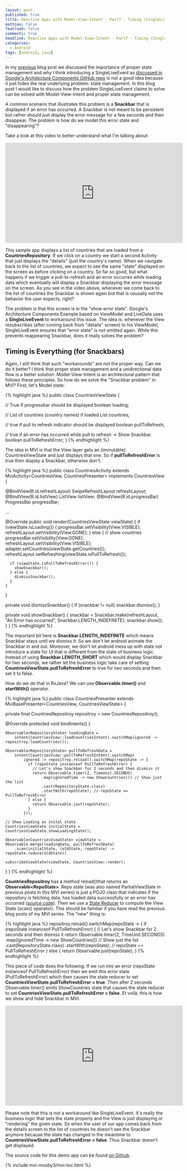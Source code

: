 ```yaml
---
layout: post
published: true
title: Reactive Apps with Model-View-Intent - Part7 - Timing (SingleLiveEvent problem)
mathjax: false
featrued: false
comments: true
headline: Reactive Apps with Model-View-Intent - Part7 - Timing (SingleLiveEvent problem)
categories:
  - Android
tags: [android, java]
---
```

In my [previous](http://hannesdorfmann.com/android/arch-components-purist) blog post we discussed the importance of proper state management and why I think introducing a SingleLiveEvent as [discussed in Google's Architecture Components GitHub repo](https://github.com/googlesamples/android-architecture-components/issues/63) is not a good idea because it just hides the real underlying problem: state management.
In this blog post I would like to discuss how the problem SingleLiveEvent claims to solve can be solved with Model-View-Intent and proper state management.

A common scenario that illustrates this problem is a **Snackbar** that is displayed if an error has occurred.
A Snackbar is not meant to be persistent but rather should just display the error message for a few seconds and then disappear.
The problem is how do we model this error state and "disappearing"?

Take a look at this video to better understand what I'm talking about:

<p>
<iframe width="560" height="315" src="https://www.youtube.com/embed/8r7UgJg6d2s?ecver=1" frameborder="0" allowfullscreen></iframe>
</p>

This sample app displays a list of countries that are loaded from a **CountriesRepository**.
If we click on a country we start a second Activity that just displays the "details" (just the country's name).
When we navigate back to the list of countries, we expect to see the same "state" displayed on the screen as before clicking on a country.
So far so good, but what happens if we trigger a pull-to-refresh and an error occurres while loading data which eventually will display a Snackbar displaying the error message on the screen.
As you see in the video above, whenever we come back to the list of countries the Snackbar is shown again but that is ususally not the behavior the user expects, right?

The problem is that this screen is in the "show error state".
Google's Architecture Components Example based on ViewModel and LiveData uses a **SingleLiveEvent** to workaround this issue.
The idea is: whenever the View resubscribes (after coming back from "details" screen) to his ViewModel, SingleLiveEvent ensures that "error state" is not emitted again.
While this prevents reappearing Snackbar, does it really solves the problem?


## Timing is Everything (for Snackbars)
Again, I still think that such "workarounds" are not the proper way.
Can we do it better? I think that proper state management and a unidirectional data flow is a better solution.
Model-View-Intent is an architectural pattern that follows these principles.
So how do we solve the "Snackbar problem" in MVI?
First, let's Model state:

{% highlight java %}
public class CountriesViewState {

  // True if progressbar should be displayed
  boolean loading;

  // List of countries (country names)  if loaded
  List<String> countries;

  // true if pull to refresh indicator should be displayed
  boolean pullToRefresh;

  // true if an error has occurred while pull to refresh -> Show Snackbar.
  boolean pullToRefreshError;
}
{% endhighlight %}

The idea in MVI is that the View layer gets an (immutable) CountriesViewState and just displays that one. So if **pullToRefreshError** is true then display a Snackbar, otherwise don't.

{% highlight java %}
public class CountriesActivity extends MviActivity<CountriesView, CountriesPresenter>
    implements CountriesView {

  @BindView(R.id.refreshLayout) SwipeRefreshLayout refreshLayout;
  @BindView(R.id.listView) ListView listView;
  @BindView(R.id.progressBar) ProgressBar progressBar;

   ...

  @Override public void render(CountriesViewState viewState) {
    if (viewState.isLoading()) {
      progressBar.setVisibility(View.VISIBLE);
      refreshLayout.setVisibility(View.GONE);
    } else {
      // show countries
      progressBar.setVisibility(View.GONE);
      refreshLayout.setVisibility(View.VISIBLE);
      adapter.setCountries(viewState.getCountries());
      refreshLayout.setRefreshing(viewState.isPullToRefresh());

      if (viewState.isPullToRefreshError()) {
        showSnackbar();
      } else {
        dismissSnackbar();
      }
    }
  }

  private void dismissSnackbar() {
    if (snackbar != null)
      snackbar.dismiss();
  }

  private void showSnackbar() {
    snackbar = Snackbar.make(refreshLayout, "An Error has occurred", Snackbar.LENGTH_INDEFINITE);
    snackbar.show();
  }
}
{% endhighlight %}

The important bit here is **Snackbar.LENGTH_INDEFINITE** which means Snackbar stays until we dismiss it.
So we don't let android animate the Snackbar in and out.
Moreover, we don't let android mess up with state not introduce a state for UI that is different from the state of business logic.
Instead of using **Snackbar.LENGTH_SHORT** which would display Snackbar for two seconds,
we rather let the business logic take care of setting **CountriesViewState.pullToRefreshError** to true for two seconds and then set it to false.

How do we do that in RxJava? We can use **Observable.timer()** and **startWith()** operator.

{% highlight java %}
public class CountriesPresenter extends MviBasePresenter<CountriesView, CountriesViewState> {

  private final CountriesRepositroy repositroy = new CountriesRepositroy();

  @Override protected void bindIntents() {

    Observable<RepositoryState> loadingData =
        intent(CountriesView::loadCountriesIntent).switchMap(ignored -> repositroy.loadCountries());

    Observable<RepositoryState> pullToRefreshData =
        intent(CountriesView::pullToRefreshIntent).switchMap(
            ignored -> repositroy.reload().switchMap(repoState -> {
              if (repoState instanceof PullToRefreshError) {
                // Let's show Snackbar for 2 seconds and then dismiss it
                return Observable.timer(2, TimeUnit.SECONDS)
                    .map(ignoredTime -> new ShowCountries()) // Show just the list
                    .cast(RepositoryState.class)
                    .startWith(repoState); // repoState == PullToRefreshError
              } else {
                return Observable.just(repoState);
              }
            }));

    // Show Loading as inital state
    CountriesViewState initialState = CountriesViewState.showLoadingState();

    Observable<CountriesViewState> viewState = Observable.merge(loadingData, pullToRefreshData)
        .scan(initialState, (oldState, repoState) -> repoState.reduce(oldState))

    subscribeViewState(viewState, CountriesView::render);
  }
}
{% endhighlight %}

**CountriesRepositroy** has a method reload()that returns an **Observable&lt;RepoState&gt;**.
Repo state (was also named PartialViewState in previous posts in this MVI series) is just a POJO class that indicates if the repository is fetching data, has loaded data successfully or an error has occurred ([source code](https://github.com/sockeqwe/mvi-timing/blob/41095bdecf32c149c1d81b3d773937e7c08d4bdf/app/src/main/java/com/hannesdorfmann/mvisnackbar/RepositoryState.java)).
Then we use a [State Reducer](http://hannesdorfmann.com/android/mosby3-mvi-3) to compute the View State (scan() operator).
This should be familiar if you have read the previous blog posts of my MVI series.
The "new" thing is:

{% highlight java %}
repositroy.reload().switchMap(repoState -> {
  if (repoState instanceof PullToRefreshError) {
    // Let's show Snackbar for 2 seconds and then dismiss it
    return Observable.timer(2, TimeUnit.SECONDS)
        .map(ignoredTime -> new ShowCountries()) // Show just the list
        .cast(RepositoryState.class)
        .startWith(repoState); // repoState == PullToRefreshError
  } else {
    return Observable.just(repoState);
  }
{% endhighlight %}

This piece of code does the following:
If we run into an error (repoState instanceof PullToRefreshError) then we emit this error state (PullToRefreshError) which then causes the state reducer to set **CountriesViewState.pullToRefreshError = true**. Then after 2 seconds Observable.timer() emits ShowCountries state that causes the state reducer to set  **CountriesViewState.pullToRefreshError = false**.
Et voilà, this is how we show and hide Snackbar in MVI.

<p>
<iframe width="560" height="315" src="https://www.youtube.com/embed/ykDnwZYY9tk?ecver=1" frameborder="0" allowfullscreen></iframe>
</p>

Please note that this is not a workaround like SingleLiveEvent. It's really the business logic that sets the state properly and the View is just displaying or "rendering" the given state.
So when the user of our app comes back from the details screen to the list of countries he doesn't see the Snackbar anymore because the state has changed in the meantime to **CountriesViewState.pullToRefreshError = false**. Thus Snackbar doesn't get displayed.

The source code for this demo app can be found [on Github](https://github.com/sockeqwe/mvi-timing).

{% include mvi-mosby3/mvi-toc.html %}
